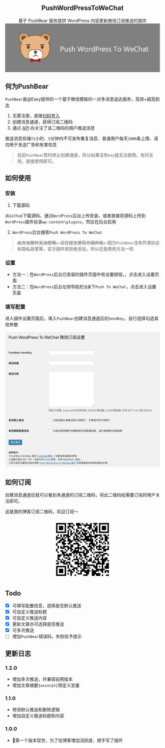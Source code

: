 <h2 align="center">PushWordPressToWeChat</h2>

<p align="center">
基于 PushBear 服务提供 WordPress 内容更新微信订阅推送的插件
<img src="images/push-wordpress-to-wechat.png" alt="push-wordpress-to-wechat" align="center" />
</p>


## 何为PushBear

`PushBear`是@Easy提供的一个基于微信模板的一对多消息送达服务，高效+超高到达

1. 无需注册，直接[扫码登入](http://pushbear.ftqq.com/admin/#/signin)
2. 创建消息通道，获得订阅二维码
3. 通过 [API](http://pushbear.ftqq.com/admin/#/api) 向关注了该二维码的用户推送消息

推送消息存储`72`小时、`5`分钟内不可发布重复消息、普通用户每天`1000`条上限、请勿用于发送广告和有害信息

> 目前`PushBear`暂时停止创建通道，所以如果没有`key`就无法使用。有的无视，直接使用即可。

## 如何使用

### 安装

1. 下载源码

从`Github`下载源码，通过`WordPress`后台上传安装，或者直接将源码上传到`WordPress`插件目录`wp-content\plugins`，然后在后台启用

2. `WordPress`后台搜索`Push WordPress To WeChat`

> <del>此方法暂时无法使用，正在提交至官方插件库。</del>因为`PushBear`没有开源协议和隐私政策等，官方插件库拒绝添加，所以还是使用方法一吧

### 设置

- 方法一：在`WordPress`后台已安装的插件页面中有设置按钮，，点击进入设置页面
- 方法二：在`WordPress`后台左侧导航栏`设置`下`Push To WeChat`，点击进入设置页面

### 填写配置

进入插件设置页面后，填入`PushBear`创建消息通道后的`SendKey`，自行选择勾选其他参数

![push-wordpress-to-wechat插件截图](images/pwtw-v1.1.0.png)

## 如何订阅

创建消息通道后就可以看到本通道的订阅二维码，将此二维码给需要订阅的用户关注即可。

这是我的博客订阅二维码，欢迎订阅～

<p align="center">
<img src="images/showqrcode.jpeg" alt="push-wordpress-to-wechat" align="center" width="200px" />
</p>

## Todo

* [x] 可填写配置信息，选择是否默认推送
* [x] 可自定义推送标题
* [x] 可自定义推送内容
* [x] 更新文章亦可选择是否推送
* [x] 可多次推送
* [ ] 增加`PushBear`错误码，失败给予提示

## 更新日志

### 1.2.0

* 增加多次推送，并兼容前两版本
* 增加文章摘要`{excerpt}`预定义变量

### 1.1.0

* 修改默认推送和删除逻辑
* 增加自定义推送标题和内容

### 1.0.0

* 🎉第一个版本现世，为了给博客增加活跃度，顺手写了插件
